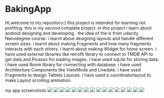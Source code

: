 # BakingApp

Hi,welcome to my repository:) this project is intended for learning not profiting.
this is my second complete project. 
in this project i learn about android designing and developing .
the idea of the is from udacity Nanodegree course. 
i learnt about designing layouts and handle different screen sizes.
i learnt about making Fragments and how many fragments interacts with each others.
i learnt about making Widget for home screen.
i have used external libraries like retrofit library to connect to TMDB API to get data and Picasso fro loading images. 
i have used  sqLite for storing data.
i have used Room library for connecting with database.
i have used Architecture Components like ViewMode and Livedate.
i have used Fragments to design Tablets Layouts.
i have used a coordinatorlayout to make Layout scrolling animation.

my app screenshots
![](images/1.jpg)
![](images/2.jpg)
![](images/3.jpg)
![](images/4.jpg)
![](images/8.jpg)
![](images/9.jpg)
![](images/10.jpg)
![](images/5.jpg)
![](images/6.jpg)
![](images/7.jpg)
![](images/16.jpg)
![](images/11.jpg)
![](images/12.jpg)
![](images/13.jpg)
![](images/14.jpg)
![](images/15.jpg)
